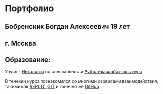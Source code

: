 # Портфолио 
##  Бобренских Богдан Алексеевич 19 лет 
##  г. Москва
## Образование:

Учусь в [Нетологии](https://netology.ru/) по специальности [Python-разработчик с нуля](https://netology.ru/programs/python)

В течении курса познакомился со многими сервисами взаимодействия, такими как [REPL IT](https://replit.com/), [GIT](https://git-scm.com/) и конечно же [GitHub](https://github.com/)

